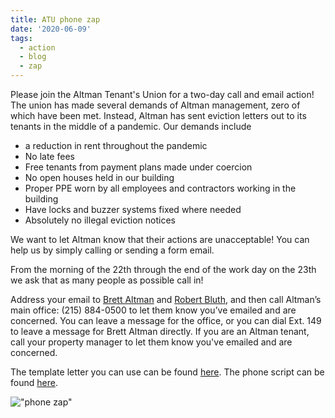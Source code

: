 ```yaml
---
title: ATU phone zap
date: '2020-06-09'
tags:
  - action
  - blog
  - zap
---
```

<!-- ![ATU Phone Zap Flier](/images/Zap_Outreach.png "Join Altman Tenant's Union Monday, June 15th and Tuesday, June 16th for a phone zap in support of Altman tenants!") -->

Please join the Altman Tenant's Union for a two-day call and email action!
The union has made several demands of Altman management, zero of which have been met. Instead, Altman has sent eviction letters out to its tenants in the middle of a pandemic. 
Our demands include 
- a reduction in rent throughout the pandemic 
- No late fees 
- Free tenants from payment plans made under coercion
- No open houses held in our building 
- Proper PPE worn by all employees and contractors working in the building
- Have locks and buzzer systems fixed where needed
- Absolutely no illegal eviction notices

We want to let Altman know that their actions are unacceptable! You can help us by simply calling or sending a form email.

From the morning of the 22th through the end of the work day on the 23th we ask that as many people as possible call in!

Address your email to [Brett Altman]( mailto:Brett@altmanco.com ) and [Robert Bluth](mailto:Bob_B@altmanco.com), and then call Altman’s main office: (215) 884-0500 to let them know you’ve emailed and are concerned. You can leave a message for the office, or you can dial Ext. 149 to leave a message for Brett Altman directly.  If you are an Altman tenant, call your property manager to let them know you've emailed and are concerned.

The template letter you can use can be found [here](https://docs.google.com/document/d/1PwwyxLfYAvv9qz-UK0kOCV8bX8rx7GoFVYjN11u6xLc/edit). The phone script can be found [here](https://docs.google.com/document/d/1gwIMQPk_AUTrM-5BG1zg7gObrfJ2_I3lT_YQxkVyM5c/edit?usp=sharing).

!["phone zap"](/images/phonezap.jpg "Join Altman Tenant's Union Monday, June 15th and Tuesday, June 16th for a phone zap in support of Altman tenants!")
